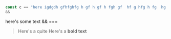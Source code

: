 ```typescript
const c == "here igdgdh gfhfghfg h gf h gf h fgh gf  hf g hfg h fg  hg  h g h gf h gf h g fh  fg h fg h fg h fg h g  h fg h s some code";
&&
```

here's some text && === 

> Here's a quite
Here's a **bold text**

